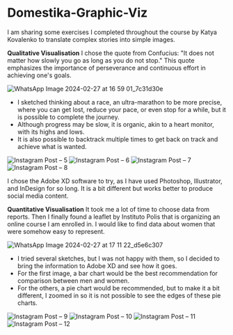 # Domestika-Graphic-Viz
I am sharing some exercises I completed throughout the course by Katya Kovalenko to translate complex stories into simple images.

**Qualitative Visualisation**
I chose the quote from Confucius: "It does not matter how slowly you go as long as you do not stop." This quote emphasizes the importance of perseverance and continuous effort in achieving one's goals.

![WhatsApp Image 2024-02-27 at 16 59 01_7c31d30e](https://github.com/marianahiroki/Domestika-Graphic-Viz/assets/110165879/7ce1bf4e-c29f-4128-9264-d2e90c4cb4c6)

- I sketched thinking about a race, an ultra-marathon to be more precise, where you can get lost, reduce your pace, or even stop for a while, but it is possible to complete the journey.
- Although progress may be slow, it is organic, akin to a heart monitor, with its highs and lows.
- It is also possible to backtrack multiple times to get back on track and achieve what is wanted.

![Instagram Post – 5](https://github.com/marianahiroki/Domestika-Graphic-Viz/assets/110165879/4e8f8e9f-503b-4ad6-a935-bd21e628f8eb)
![Instagram Post – 6](https://github.com/marianahiroki/Domestika-Graphic-Viz/assets/110165879/5085149b-10db-4ead-b8fa-810d419579cd)
![Instagram Post – 7](https://github.com/marianahiroki/Domestika-Graphic-Viz/assets/110165879/b4d013e7-5f4e-4cf9-aa65-5886a7f8ec31)
![Instagram Post – 8](https://github.com/marianahiroki/Domestika-Graphic-Viz/assets/110165879/da5efc47-b9d8-4814-8c83-cebd0f09ca22)




I chose the Adobe XD software to try, as I have used Photoshop, Illustrator, and InDesign for so long. It is a bit different but works better to produce social media content.

**Quantitative Visualisation**
It took me a lot of time to choose data from reports. Then I finally found a leaflet by Instituto Polis that is organizing an online course I am enrolled in. I would like to find data about women that were somehow easy to represent. 

![WhatsApp Image 2024-02-27 at 17 11 22_d5e6c307](https://github.com/marianahiroki/Domestika-Graphic-Viz/assets/110165879/2d115e78-775b-4115-8c41-cddd717edca6)

- I tried several sketches, but I was not happy with them, so I decided to bring the information to Adobe XD and see how it goes.
- For the first image, a bar chart would be the best recommendation for comparison between men and women.
- For the others, a pie chart would be recommended, but to make it a bit different, I zoomed in so it is not possible to see the edges of these pie charts.
  
![Instagram Post – 9](https://github.com/marianahiroki/Domestika-Graphic-Viz/assets/110165879/fcbde384-a790-46dd-8d57-6e8fabe8f67e)
![Instagram Post – 10](https://github.com/marianahiroki/Domestika-Graphic-Viz/assets/110165879/f7d20f1d-7f20-494e-ae72-511a758e6319)
![Instagram Post – 11](https://github.com/marianahiroki/Domestika-Graphic-Viz/assets/110165879/d9bc9b5b-81b2-48f7-aa39-ed1a34063e11)
![Instagram Post – 12](https://github.com/marianahiroki/Domestika-Graphic-Viz/assets/110165879/b1a49781-0b7d-4a6d-9472-0604b919a80c)



